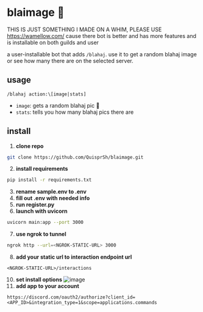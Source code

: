 # blaimage 🦈

THIS IS JUST SOMETHING I MADE ON A WHIM, PLEASE USE https://wamellow.com/
cause there bot is better and has more features and is installable on both guilds and user

a user-installable bot that adds `/blahaj`. use it to get a random blahaj image or see how many there are on the selected server.

## usage

```
/blahaj action:\[image|stats]
````

- `image`: gets a random blahaj pic 🦈
- `stats`: tells you how many blahaj pics there are

## install
1. **clone repo**
```bash
git clone https://github.com/QuisprSh/blaimage.git
```
2. **install requirements**
```bash
pip install -r requirements.txt
```
3. **rename sample.env to .env**
4. **fill out .env with needed info**
5. **run register.py**
6. **launch with uvicorn**
```bash
uvicorn main:app --port 3000
```
7. **use ngrok to tunnel**
```bash
ngrok http --url=<NGROK-STATIC-URL> 3000
```
8. **add your static url to interaction endpoint url**
```
<NGROK-STATIC-URL>/interactions
```
10. **set install options**
![image](https://github.com/user-attachments/assets/877ee646-1fe5-4188-b8ba-ea65f3c15a3b)
11. **add app to your account**
```
https://discord.com/oauth2/authorize?client_id=<APP_ID>&integration_type=1&scope=applications.commands
```
